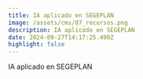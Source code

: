 ```yaml
---
title: IA aplicado en SEGEPLAN
image: /assets/cms/07_recursos.png
description: IA aplicado en SEGEPLAN
date: 2024-09-27T14:17:25.490Z
highlight: false
---
```

<!--StartFragment-->

IA aplicado en SEGEPLAN

<!--EndFragment-->